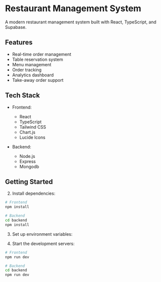 # Restaurant Management System

A modern restaurant management system built with React, TypeScript, and Supabase.

## Features

- Real-time order management
- Table reservation system
- Menu management
- Order tracking
- Analytics dashboard
- Take-away order support

## Tech Stack

- Frontend:
  - React
  - TypeScript
  - Tailwind CSS
  - Chart.js
  - Lucide Icons

- Backend:
  - Node.js
  - Express
  - Mongodb

## Getting Started

2. Install dependencies:
```bash
# Frontend
npm install

# Backend
cd backend
npm install
```

3. Set up environment variables:


4. Start the development servers:
```bash
# Frontend
npm run dev

# Backend
cd backend
npm run dev
```

